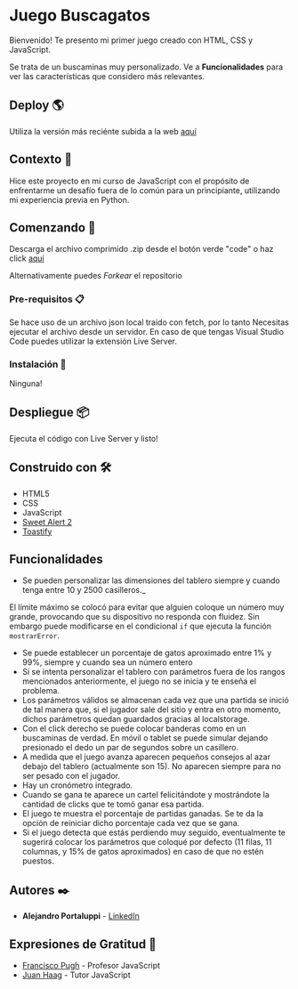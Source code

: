 # Juego Buscagatos

Bienvenido! Te presento mi primer juego creado con HTML, CSS y JavaScript.

Se trata de un buscaminas muy personalizado. Ve a **Funcionalidades** para ver las características que considero más relevantes.

## Deploy 🌎

Utiliza la versión más reciénte subida a la web [aquí](https://buscagatos.netlify.app/)

## Contexto 📌

Hice este proyecto en mi curso de JavaScript con el propósito de enfrentarme un desafío fuera de lo común para un principiante, utilizando mi experiencia previa en Python.

## Comenzando 🚀

Descarga el archivo comprimido .zip desde el botón verde "code" o haz click [aquí](https://github.com/Ale6100/Buscagatos-juego-JS/archive/refs/heads/main.zip)

Alternativamente puedes _Forkear_ el repositorio

### Pre-requisitos 📋

Se hace uso de un archivo json local traido con fetch, por lo tanto Necesitas ejecutar el archivo desde un servidor. En caso de que tengas Visual Studio Code puedes utilizar la extensión Live Server.

### Instalación 🔧

Ninguna!

## Despliegue 📦

Ejecuta el código con Live Server y listo!

## Construido con 🛠️

* HTML5
* CSS
* JavaScript
* [Sweet Alert 2](https://sweetalert2.github.io/)
* [Toastify](https://apvarun.github.io/toastify-js/)

## Funcionalidades

* Se pueden personalizar las dimensiones del tablero siempre y cuando tenga entre 10 y 2500 casilleros._

El límite máximo se colocó para evitar que alguien coloque un número muy grande, provocando que su dispositivo no responda con fluidez. Sin embargo puede modificarse en el condicional ```if``` que ejecuta la función ```mostrarError```.

* Se puede establecer un porcentaje de gatos aproximado entre 1% y 99%, siempre y cuando sea un número entero
* Si se intenta personalizar el tablero con parámetros fuera de los rangos mencionados anteriormente, el juego no se inicia y te enseña el problema.
* Los parámetros válidos se almacenan cada vez que una partida se inició de tal manera que, si el jugador sale del sitio y entra en otro momento, dichos parámetros quedan guardados gracias al localstorage.
* Con el click derecho se puede colocar banderas como en un buscaminas de verdad. En móvil o tablet se puede simular dejando presionado el dedo un par de segundos sobre un casillero.
* A medida que el juego avanza aparecen pequeños consejos al azar debajo del tablero (actualmente son 15). No aparecen siempre para no ser pesado con el jugador.
* Hay un cronómetro integrado.
* Cuando se gana te aparece un cartel felicitándote y mostrándote la cantidad de clicks que te tomó ganar esa partida.
* El juego te muestra el porcentaje de partidas ganadas. Se te da la opción de reiniciar dicho porcentaje cada vez que se gana.
* Si el juego detecta que estás perdiendo muy seguido, eventualmente te sugerirá colocar los parámetros que coloqué por defecto (11 filas, 11 columnas, y 15% de gatos aproximados) en caso de que no estén puestos.

## Autores ✒️

* **Alejandro Portaluppi** - [LinkedIn](https://www.linkedin.com/in/alejandro-portaluppi/)

## Expresiones de Gratitud 🎁

* [Francisco Pugh](https://www.linkedin.com/in/francisco-pugh/) - Profesor JavaScript
* [Juan Haag](https://www.linkedin.com/in/juan-haag-2054aa1b4/) - Tutor JavaScript
